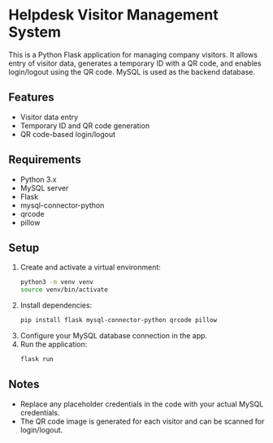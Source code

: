 # Helpdesk Visitor Management System

This is a Python Flask application for managing company visitors. It allows entry of visitor data, generates a temporary ID with a QR code, and enables login/logout using the QR code. MySQL is used as the backend database.

## Features
- Visitor data entry
- Temporary ID and QR code generation
- QR code-based login/logout

## Requirements
- Python 3.x
- MySQL server
- Flask
- mysql-connector-python
- qrcode
- pillow

## Setup
1. Create and activate a virtual environment:
   ```sh
   python3 -m venv venv
   source venv/bin/activate
   ```
2. Install dependencies:
   ```sh
   pip install flask mysql-connector-python qrcode pillow
   ```
3. Configure your MySQL database connection in the app.
4. Run the application:
   ```sh
   flask run
   ```

## Notes
- Replace any placeholder credentials in the code with your actual MySQL credentials.
- The QR code image is generated for each visitor and can be scanned for login/logout.
